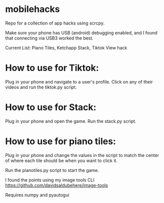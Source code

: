 # mobilehacks
Repo for a collection of app hacks using scrcpy.

Make sure your phone has USB (android) debugging enabled, and I found that connecting via USB3 worked the best.

Current List:
Piano Tiles,
Ketchapp Stack,
Tiktok View hack

# How to use for Tiktok:

Plug in your phone and navigate to a user's profile.
Click on any of their videos and run the tiktok.py script.

# How to use for Stack:

Plug in your phone and open the game.
Run the stack.py script.

# How to use for piano tiles:

Plug in your phone and change the values in the script to match the center of where each tile should be when you want to click it.

Run the pianotiles.py script to start the game.

I found the points using my image tools CLI
https://github.com/davidsaldubehere/image-tools

Requires numpy and pyautogui

